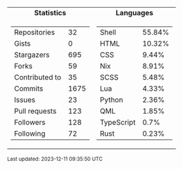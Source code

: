 
<table>
  <tr align="center">
    <td><b>Statistics</b></td>
    <td><b>Languages</b></td>
  </tr>
  <tr valign="top">
    <td>
      <table>
        <tr><td>Repositories</td><td>32</td></tr>
        <tr><td>Gists</td><td>0</td></tr>
        <tr><td>Stargazers</td><td>695</td></tr>
        <tr><td>Forks</td><td>59</td></tr>
        <tr><td>Contributed to</td><td>35</td></tr>
        <tr><td>Commits</td><td>1675</td></tr>
        <tr><td>Issues</td><td>23</td></tr>
        <tr><td>Pull requests</td><td>123</td></tr>
        <tr><td>Followers</td><td>128</td></tr>
        <tr><td>Following</td><td>72</td></tr>
      </table>
    </td>
    <td>
      <table>
        <tr><td>Shell</td><td>55.84%</td></tr>
<tr><td>HTML</td><td>10.32%</td></tr>
<tr><td>CSS</td><td>9.44%</td></tr>
<tr><td>Nix</td><td>8.91%</td></tr>
<tr><td>SCSS</td><td>5.48%</td></tr>
<tr><td>Lua</td><td>4.33%</td></tr>
<tr><td>Python</td><td>2.36%</td></tr>
<tr><td>QML</td><td>1.85%</td></tr>
<tr><td>TypeScript</td><td>0.7%</td></tr>
<tr><td>Rust</td><td>0.23%</td></tr>
      </table>
    </td>
  </tr>
</table>

<sub>Last updated: 2023-12-11 09:35:50 UTC</sub>
